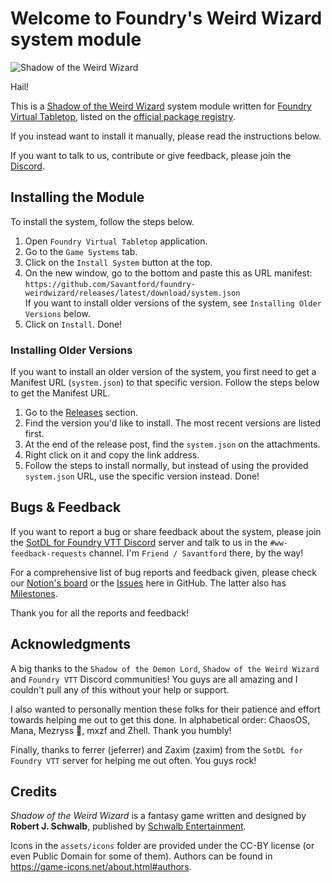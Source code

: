 # Welcome to Foundry's Weird Wizard system module

![Shadow of the Weird Wizard](https://github.com/Savantford/foundry-weirdwizard/blob/main/assets/ui/sotww-logo.png?raw=true)

Hail!

This is a [Shadow of the Weird Wizard](https://schwalbentertainment.com/category/weird-wizard/)
system module written for [Foundry Virtual Tabletop](https://foundryvtt.com/),
listed on the [official package registry](https://foundryvtt.com/packages/weirdwizard).

If you instead want to install it manually, please read the instructions below.

If you want to talk to us, contribute or give feedback,
please join the [Discord](https://discord.com/invite/DUMfrUc).

## Installing the Module

To install the system, follow the steps below.

1. Open `Foundry Virtual Tabletop` application.
2. Go to the `Game Systems` tab.
3. Click on the `Install System` button at the top.
4. On the new window, go to the bottom and paste this as URL manifest:  
  `https://github.com/Savantford/foundry-weirdwizard/releases/latest/download/system.json`  
  If you want to install older versions of the system, see `Installing Older Versions` below.
5. Click on `Install`. Done!

### Installing Older Versions

If you want to install an older version of the system, you first need to get a Manifest URL (`system.json`) to that specific version.
Follow the steps below to get the Manifest URL.

1. Go to the [Releases](https://github.com/Savantford/foundry-weirdwizard/releases) section.
2. Find the version you'd like to install. The most recent versions are listed first.
3. At the end of the release post, find the `system.json` on the attachments.
4. Right click on it and copy the link address.
5. Follow the steps to install normally, but instead of using the provided `system.json` URL, use the specific version instead. Done!

## Bugs & Feedback

If you want to report a bug or share feedback about the system,
please join the [SotDL for Foundry VTT Discord](https://discord.com/invite/DUMfrUc)
server and talk to us in the `#ww-feedback-requests` channel.
I'm `Friend / Savantford` there, by the way!

For a comprehensive list of bug reports and feedback given, please check our [Notion's board](https://www.notion.so/gado-publishing/Foundry-s-Weird-Wizard-Issues-59094762fce441269199d10747e1c807) or the [Issues](https://github.com/Savantford/foundry-weirdwizard/issues) here in GitHub.
The latter also has [Milestones](https://github.com/Savantford/foundry-weirdwizard/milestones).

Thank you for all the reports and feedback!

## Acknowledgments

A big thanks to the `Shadow of the Demon Lord`, `Shadow of the Weird Wizard` and `Foundry VTT` Discord communities! You guys are all amazing and I couldn't pull any of this without your help or support.

I also wanted to personally mention these folks for their patience and effort towards helping me out to get this done.
In alphabetical order: ChaosOS, Mana, Mezryss 💖, mxzf and Zhell. Thank you humbly!

Finally, thanks to ferrer (jeferrer) and Zaxim (zaxim) from the `SotDL for Foundry VTT` server for helping me out often. You guys rock!

## Credits

*Shadow of the Weird Wizard* is a fantasy game written and designed by **Robert J. Schwalb**, published by [Schwalb Entertainment](https://schwalbentertainment.com/).

Icons in the `assets/icons` folder are provided under the CC-BY license (or even Public Domain for some of them).
Authors can be found in <https://game-icons.net/about.html#authors>.
